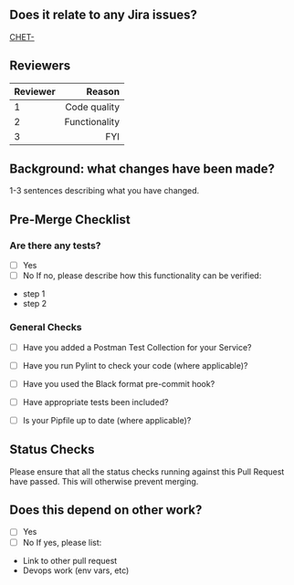 ## Does it relate to any Jira issues?
[CHET-](https://chetwood.atlassian.net/browse/CHET-)


## Reviewers
| Reviewer |        Reason |
| -------- | ------------: |
| 1        |  Code quality |
| 2        | Functionality |
| 3        |           FYI |

## Background: what changes have been made?
1-3 sentences describing what you have changed.

## Pre-Merge Checklist

### Are there any tests?
- [ ] Yes
- [ ] No
If no, please describe how this functionality can be verified:
- step 1
- step 2

### General Checks
- [ ] Have you added a Postman Test Collection for your Service? 
- [ ] Have you run Pylint to check your code (where applicable)?
- [ ] Have you used the Black format pre-commit hook?
- [ ] Have appropriate tests been included?
- [ ] Is your Pipfile up to date (where applicable)?


## Status Checks
Please ensure that all the status checks running against this Pull Request have passed. 
This will otherwise prevent merging.

## Does this depend on other work?
- [ ] Yes
- [ ] No
If yes, please list:
- Link to other pull request
- Devops work (env vars, etc)